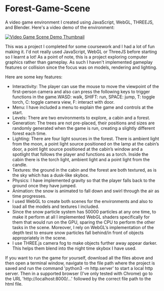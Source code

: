# Forest-Game-Scene
A video game environment I created using JavaScript, WebGL, THREEJS, and Blender. Here's a video demo of the environment:

<a href = "https://www.youtube.com/watch?v=9LCfe6U7jv4" target = "_blank">![Video Game Scene Demo Thumbnail](https://img.youtube.com/vi/9LCfe6U7jv4/0.jpg)</a>

This was a project I completed for some coursework and I had a lot of fun making it. I'd not really used JavaScript, WebGL or ThreeJS before starting so I learnt a lot! As a point of note, this is a project exploring computer graphics rather than gameplay. As such I haven't implemented gameplay features or collision since the focus was on models, rendering and lighting.

Here are some key features:
 - Interactivity: The player can use the mouse to move the viewpoint of the first-person camera and also can press the following keys to trigger functions in the game.WASD: walk, SHIFT: run, SPACE: jump, T: toggle torch, C: toggle camera view, F: interact with door.
 - Menu: I have included a menu to explain the game and controls at the start.
 - Levels: There are two environments to explore, a cabin and a forest.
 - Generation: The trees are not pre-placed, their positions and sizes are randomly generated when the game is run, creating a slightly different forest each time.
 - Lighting: There are four light sources in the forest. There is ambient light from the 
moon, a point light source positioned on the lamp at the cabin’s door, a point light 
source positioned at the cabin’s window and a spotlight that follows the player and 
functions as a torch. Inside the cabin there is the torch light, ambient light and a point 
light from the candle.
 - Textures: the ground in the cabin and the forest are both textured, as is the sky which 
has a dusk-like skybox.
 - Physics: I have implemented gravity so that the player falls back to the ground once 
they have jumped.
 - Animation: the snow is animated to fall down and swirl through the air as time 
progresses.
 - I used WebGL to create both scenes for the environments and also to load all the 
models and textures I included.
 - Since the snow particle system has 50000 particles at any one time, to make it 
perform at all I implemented WebGL shaders specifically for them that would run on 
the GPU, sparing the CPU to perform the other tasks in the scene. Moreover, I rely on 
WebGL’s implementation of the depth test to ensure snow particles fall behind/in 
front of objects appropriately in the scene.
 - I use THREE.js camera fog to make objects further away appear darker. This helps 
them blend into the night time skybox I have used.

If you want to run the game for yourself, download all the files above and then open a terminal window, navigate to the file path where the project is saved and run the command 'python3 -m http.server' to start a local http server. Then in a supported browser (I've only tested with Chrome) go to the URL 'http://localhost:8000/...' followed by the correct file path to the html file.




